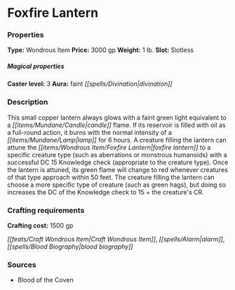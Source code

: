 ﻿---
Title: "Foxfire Lantern"
Type: "Wondrous Item"
Price: "3000 gp"
Weight: "1 lb."
Slot: "Slotless"
Caster level: "3"
Aura: "faint divination"
Description: |
  "This small copper lantern always glows with a faint green light equivalent to a candle flame. If its reservoir is filled with oil as a full-round action, it burns with the normal intensity of a lamp for 6 hours. A creature filling the lantern can attune the _foxfire lantern_ to a specific creature type (such as aberrations or monstrous humanoids) with a successful DC 15 Knowledge check (appropriate to the creature type). Once the lantern is attuned, its green flame will change to red whenever creatures of that type approach within 50 feet. The creature filling the lantern can choose a more specific type of creature (such as green hags), but doing so increases the DC of the Knowledge check to 15 + the creature's CR."
Crafting cost: "1500 gp"
Sources: "['Blood of the Coven']"
---

# Foxfire Lantern

### Properties

**Type:** Wondrous Item **Price:** 3000 gp **Weight:** 1 lb. **Slot:** Slotless

##### Magical properties

**Caster level:** 3 **Aura:** faint _[[spells/Divination|divination]]_

### Description

This small copper lantern always glows with a faint green light equivalent to a _[[items/Mundane/Candle|candle]]_ flame. If its reservoir is filled with oil as a full-round action, it burns with the normal intensity of a _[[items/Mundane/Lamp|lamp]]_ for 6 hours. A creature filling the lantern can attune the _[[items/Wondrous Item/Foxfire Lantern|foxfire lantern]]_ to a specific creature type (such as aberrations or monstrous humanoids) with a successful DC 15 Knowledge check (appropriate to the creature type). Once the lantern is attuned, its green flame will change to red whenever creatures of that type approach within 50 feet. The creature filling the lantern can choose a more specific type of creature (such as green hags), but doing so increases the DC of the Knowledge check to 15 + the creature's CR.

### Crafting requirements

**Crafting cost:** 1500 gp

_[[feats/Craft Wondrous Item|Craft Wondrous Item]]_, _[[spells/Alarm|alarm]]_, _[[spells/Blood Biography|blood biography]]_

### Sources

* Blood of the Coven